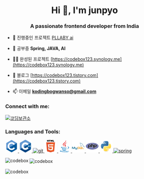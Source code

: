 <h1 align="center">Hi 👋, I'm junpyo</h1>
<h3 align="center">A passionate frontend developer from India</h3>

- 🔭 진행중인 프로젝트 [PLLABY ai](https://github.com/hongjunpyo123/lab-ai-web-chatbot)

- 🌱 공부중 **Spring, JAVA, AI**

- 👨‍💻 완성된 프로젝트 [https://codebox123.synology.me](https://codebox123.synology.me)

- 📝 블로그 [https://codebox123.tistory.com](https://codebox123.tistory.com)

- 📫 이메일 **kodingbogwanso@gmail.com**

<h3 align="left">Connect with me:</h3>
<p align="left">
<a href="https://www.youtube.com/c/코딩보관소" target="blank"><img align="center" src="https://raw.githubusercontent.com/rahuldkjain/github-profile-readme-generator/master/src/images/icons/Social/youtube.svg" alt="코딩보관소" height="30" width="40" /></a>
</p>

<h3 align="left">Languages and Tools:</h3>
<p align="left"> <a href="https://www.cprogramming.com/" target="_blank" rel="noreferrer"> <img src="https://raw.githubusercontent.com/devicons/devicon/master/icons/c/c-original.svg" alt="c" width="40" height="40"/> </a> <a href="https://www.w3schools.com/cpp/" target="_blank" rel="noreferrer"> <img src="https://raw.githubusercontent.com/devicons/devicon/master/icons/cplusplus/cplusplus-original.svg" alt="cplusplus" width="40" height="40"/> </a> <a href="https://git-scm.com/" target="_blank" rel="noreferrer"> <img src="https://www.vectorlogo.zone/logos/git-scm/git-scm-icon.svg" alt="git" width="40" height="40"/> </a> <a href="https://www.w3.org/html/" target="_blank" rel="noreferrer"> <img src="https://raw.githubusercontent.com/devicons/devicon/master/icons/html5/html5-original-wordmark.svg" alt="html5" width="40" height="40"/> </a> <a href="https://www.java.com" target="_blank" rel="noreferrer"> <img src="https://raw.githubusercontent.com/devicons/devicon/master/icons/java/java-original.svg" alt="java" width="40" height="40"/> </a> <a href="https://www.mysql.com/" target="_blank" rel="noreferrer"> <img src="https://raw.githubusercontent.com/devicons/devicon/master/icons/mysql/mysql-original-wordmark.svg" alt="mysql" width="40" height="40"/> </a> <a href="https://www.php.net" target="_blank" rel="noreferrer"> <img src="https://raw.githubusercontent.com/devicons/devicon/master/icons/php/php-original.svg" alt="php" width="40" height="40"/> </a> <a href="https://www.python.org" target="_blank" rel="noreferrer"> <img src="https://raw.githubusercontent.com/devicons/devicon/master/icons/python/python-original.svg" alt="python" width="40" height="40"/> </a> <a href="https://spring.io/" target="_blank" rel="noreferrer"> <img src="https://www.vectorlogo.zone/logos/springio/springio-icon.svg" alt="spring" width="40" height="40"/> </a> </p>

<p><img align="left" src="https://github-readme-stats.vercel.app/api/top-langs?username=codebox&show_icons=true&locale=en&layout=compact" alt="codebox" /></p>

<p>&nbsp;<img align="center" src="https://github-readme-stats.vercel.app/api?username=codebox&show_icons=true&locale=en" alt="codebox" /></p>

<p><img align="center" src="https://github-readme-streak-stats.herokuapp.com/?user=codebox&" alt="codebox" /></p>
